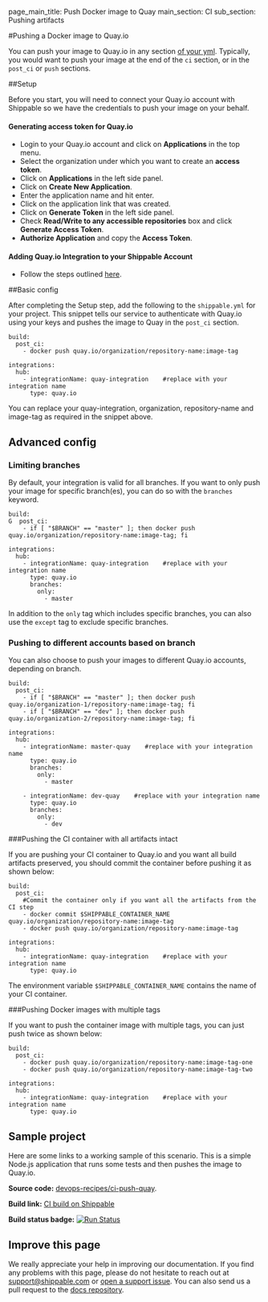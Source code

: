 page_main_title: Push Docker image to Quay
main_section: CI
sub_section: Pushing artifacts

#Pushing a Docker image to Quay.io

You can push your image to Quay.io in any section [of your yml](../platform/shippable-yml/). Typically, you would want to push your image at the end of the `ci` section, or in the `post_ci` or `push` sections.

##Setup

Before you start, you will need to connect your Quay.io account with Shippable so we have the credentials to push your image on your behalf.

#### Generating access token for Quay.io
-  Login to your Quay.io account and click on **Applications** in the top menu.
-  Select the organization under which you want to create an **access token**.
-  Click on **Applications** in the left side panel.
-  Click on **Create New Application**.
-  Enter the application name and hit enter.
-  Click on the application link that was created.
-  Click on **Generate Token** in the left side panel.
-  Check **Read/Write to any accessible repositories** box and click **Generate Access Token**.
-  **Authorize Application** and copy the **Access Token**.

#### Adding Quay.io Integration to your Shippable Account
- Follow the steps outlined [here](/platform/integration/quay/).

##Basic config

After completing the Setup step, add the following to the `shippable.yml` for your project. This snippet tells our service to authenticate with Quay.io using your keys and pushes the image to Quay in the `post_ci` section.

```
build:
  post_ci:
    - docker push quay.io/organization/repository-name:image-tag

integrations:
  hub:
    - integrationName: quay-integration    #replace with your integration name
      type: quay.io
```

You can replace your quay-integration, organization, repository-name and image-tag as required in the snippet above.

## Advanced config

### Limiting branches

By default, your integration is valid for all branches. If you want to only push your image for specific branch(es), you can do so with the `branches` keyword.

```
build:
G  post_ci:
    - if [ "$BRANCH" == "master" ]; then docker push quay.io/organization/repository-name:image-tag; fi

integrations:
  hub:
    - integrationName: quay-integration    #replace with your integration name
      type: quay.io
      branches:
        only:
          - master

```
In addition to the `only` tag which includes specific branches, you can also use the `except` tag to exclude specific branches.

### Pushing to different accounts based on branch

You can also choose to push your images to different Quay.io accounts, depending on branch.

```
build:
  post_ci:
    - if [ "$BRANCH" == "master" ]; then docker push quay.io/organization-1/repository-name:image-tag; fi
    - if [ "$BRANCH" == "dev" ]; then docker push quay.io/organization-2/repository-name:image-tag; fi

integrations:
  hub:
    - integrationName: master-quay    #replace with your integration name
      type: quay.io
      branches:
        only:
          - master

    - integrationName: dev-quay    #replace with your integration name
      type: quay.io
      branches:
        only:
          - dev

```

###Pushing the CI container with all artifacts intact

If you are pushing your CI container to Quay.io and you want all build artifacts preserved, you should commit the container before pushing it as shown below:

```
build:
  post_ci:
    #Commit the container only if you want all the artifacts from the CI step
    - docker commit $SHIPPABLE_CONTAINER_NAME quay.io/organization/repository-name:image-tag
    - docker push quay.io/organization/repository-name:image-tag

integrations:
  hub:
    - integrationName: quay-integration    #replace with your integration name
      type: quay.io
```

The environment variable `$SHIPPABLE_CONTAINER_NAME` contains the name of your CI container.

###Pushing Docker images with multiple tags

If you want to push the container image with multiple tags, you can just push twice as shown below:


```
build:
  post_ci:
    - docker push quay.io/organization/repository-name:image-tag-one
    - docker push quay.io/organization/repository-name:image-tag-two

integrations:
  hub:
    - integrationName: quay-integration    #replace with your integration name
      type: quay.io

```

## Sample project

Here are some links to a working sample of this scenario. This is a simple Node.js application that runs some tests and then pushes
the image to Quay.io.

**Source code:**  [devops-recipes/ci-push-quay](https://github.com/devops-recipes/ci-push-quay).

**Build link:** [CI build on Shippable](https://app.shippable.com/github/himanshu0503/ci-push-quay/runs/1/1/console)

**Build status badge:** [![Run Status](https://api.shippable.com/projects/5900754c614d120700088a0d/badge?branch=master)](https://app.shippable.com/github/himanshu0503/ci-push-quay)

## Improve this page

We really appreciate your help in improving our documentation. If you find any problems with this page, please do not hesitate to reach out at [support@shippable.com](mailto:support@shippable.com) or [open a support issue](https://www.github.com/Shippable/support/issues). You can also send us a pull request to the [docs repository](https://www.github.com/Shippable/docs).
